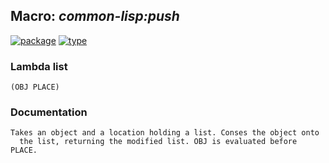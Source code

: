 ## Macro: ***common-lisp:push***
[![package](https://img.shields.io/badge/Package-COMMON--LISP-5f9ea0.svg?style=social&colorA=999999)](../) [![type](https://img.shields.io/badge/Type-Macro-5f9ea0.svg?style=social&colorA=999999)](../#macro) 
### Lambda list
```
(OBJ PLACE)
```
### Documentation
```
Takes an object and a location holding a list. Conses the object onto
  the list, returning the modified list. OBJ is evaluated before PLACE.
```
